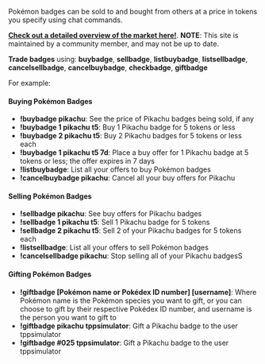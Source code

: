 Pokémon badges can be sold to and bought from others at a price in tokens you specify using chat commands. 

[**Check out a detailed overview of the market here!**](https://twitchplaysleaderboard.info/badges/). **NOTE**: This site is maintained by a community member, and may not be up to date.

**Trade badges** using: **buybadge**, **sellbadge**, **listbuybadge**, **listsellbadge**, **cancelsellbadge**, **cancelbuybadge**, **checkbadge**, **giftbadge**

For example:

#### Buying Pokémon Badges

- **!buybadge pikachu**: See the price of Pikachu badges being sold, if any
- **!buybadge 1 pikachu t5**: Buy 1 Pikachu badge for 5 tokens or less
- **!buybadge 2 pikachu t5**: Buy 2 Pikachu badges for 5 tokens or less each
- **!buybadge 1 pikachu t5 7d**: Place a buy offer for 1 Pikachu badge at 5 tokens or less; the offer expires in 7 days
- **!listbuybadge**: List all your offers to buy Pokémon badges
- **!cancelbuybadge pikachu**: Cancel all your buy offers for Pikachu

#### Selling Pokémon Badges

- **!sellbadge pikachu**: See buy offers for Pikachu badges
- **!sellbadge 1 pikachu t5**: Sell 1 Pikachu badge for 5 tokens
- **!sellbadge 2 pikachu t5**: Sell 2 of your Pikachu badges for 5 tokens each
- **!listsellbadge**: List all your offers to sell Pokémon badges
- **!cancelsellbadge pikachu**: Stop selling all of your Pikachu badgesS

#### Gifting Pokémon Badges

- **!giftbadge \[Pokémon name or Pokédex ID number\] \[username\]**: Where Pokémon name is the Pokémon species you want to gift, or you can choose to gift by their respective Pokédex ID number, and username is the person you want to gift to
- **!giftbadge pikachu tppsimulator**: Gift a Pikachu badge to the user tppsimulator
- **!giftbadge #025 tppsimulator**: Gift a Pikachu badge to the user tppsimulator